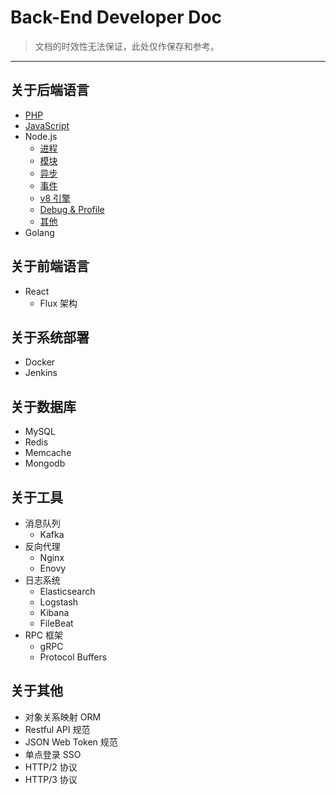 # Back-End Developer Doc

> 文档的时效性无法保证，此处仅作保存和参考。

---

## 关于后端语言

- [PHP](https://github.com/niklaus0823/doc/blob/master/doc/language/PHP.md)
- [JavaScript](https://github.com/niklaus0823/doc/blob/master/doc/language/JavaScript.md)
- Node.js
  - [进程](https://github.com/niklaus0823/doc/blob/master/doc/language/Node.js-Process.md)
  - [模块](https://github.com/niklaus0823/doc/blob/master/doc/language/Node.js-Module.md)
  - [异步](https://github.com/niklaus0823/doc/blob/master/doc/language/Node.js-Async.md)
  - [事件](https://github.com/niklaus0823/doc/blob/master/doc/language/Node.js-Event.md)
  - [v8 引擎](https://github.com/niklaus0823/doc/blob/master/doc/language/Node.js-v8.md)
  - [Debug & Profile](https://github.com/niklaus0823/doc/blob/master/doc/language/Node.js-Profile.md)
  - [其他](https://github.com/niklaus0823/doc/blob/master/doc/language/Node.js-Others.md)
- Golang

## 关于前端语言

- React
  - Flux 架构

## 关于系统部署

- Docker
- Jenkins

## 关于数据库

- MySQL
- Redis
- Memcache
- Mongodb

## 关于工具

- 消息队列
  - Kafka
- 反向代理
  - Nginx
  - Enovy
- 日志系统
  - Elasticsearch
  - Logstash
  - Kibana
  - FileBeat
- RPC 框架
  - gRPC
  - Protocol Buffers

## 关于其他

- 对象关系映射 ORM
- Restful API 规范
- JSON Web Token 规范
- 单点登录 SSO
- HTTP/2 协议
- HTTP/3 协议

